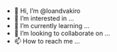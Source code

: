 - 👋 Hi, I’m @loandvakiro
- 👀 I’m interested in ...
- 🌱 I’m currently learning ...
- 💞️ I’m looking to collaborate on ...
- 📫 How to reach me ...

<!---
loandvakiro/loandvakiro is a ✨ special ✨ repository because its `README.md` (this file) appears on your GitHub profile.
You can click the Preview link to take a look at your changes.
--->
